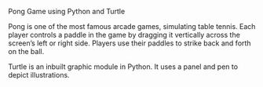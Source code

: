 Pong Game using Python and Turtle

Pong is one of the most famous arcade games, simulating table tennis.  Each player controls a paddle in the game by dragging it vertically across the screen’s left or right side. Players use their paddles to strike back and forth on the ball.

Turtle is an inbuilt graphic module in Python. It uses a panel and pen to depict illustrations.